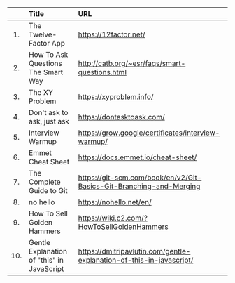 |     | Title| URL| 
|:---:| :--- |:----|  
|1.   |  The Twelve-Factor App    |    https://12factor.net/ | 
|2.   | How To Ask Questions The Smart Way     |   http://catb.org/~esr/faqs/smart-questions.html  |
|3.   |  The XY Problem   |  https://xyproblem.info/    |
|4.|Don't ask to ask, just ask|https://dontasktoask.com/|
|5.|Interview Warmup|https://grow.google/certificates/interview-warmup/|
|6.|Emmet Cheat Sheet |https://docs.emmet.io/cheat-sheet/|
|7.|The Complete Guide to Git|https://git-scm.com/book/en/v2/Git-Basics-Git-Branching-and-Merging|
|8. |no hello |https://nohello.net/en/|
|9.|How To Sell Golden Hammers |https://wiki.c2.com/?HowToSellGoldenHammers|
|10. |Gentle Explanation of "this" in JavaScript|https://dmitripavlutin.com/gentle-explanation-of-this-in-javascript/|
